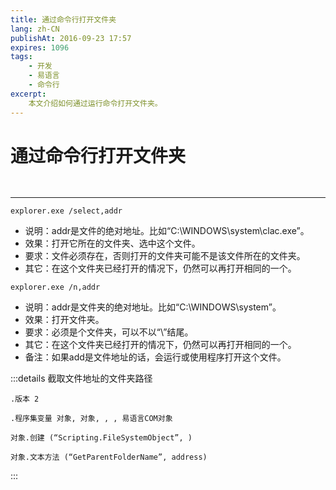 ```yaml
---
title: 通过命令行打开文件夹
lang: zh-CN
publishAt: 2016-09-23 17:57
expires: 1096
tags:
    - 开发
    - 易语言
    - 命令行
excerpt:
    本文介绍如何通过运行命令打开文件夹。
---
```


# 通过命令行打开文件夹

<RevisionInfo />

<hr style="margin-top: 48px"/>

`explorer.exe /select,addr`

- 说明：addr是文件的绝对地址。比如“C:\WINDOWS\system\clac.exe”。
- 效果：打开它所在的文件夹、选中这个文件。
- 要求：文件必须存在，否则打开的文件夹可能不是该文件所在的文件夹。
- 其它：在这个文件夹已经打开的情况下，仍然可以再打开相同的一个。


`explorer.exe /n,addr`

- 说明：addr是文件夹的绝对地址。比如“C:\WINDOWS\system”。
- 效果：打开文件夹。
- 要求：必须是个文件夹，可以不以“\”结尾。
- 其它：在这个文件夹已经打开的情况下，仍然可以再打开相同的一个。
- 备注：如果add是文件地址的话，会运行或使用程序打开这个文件。

:::details 截取文件地址的文件夹路径
```易语言
.版本 2

.程序集变量 对象, 对象, , , 易语言COM对象

对象.创建 (“Scripting.FileSystemObject”, )

对象.文本方法 (“GetParentFolderName”, address)
```
:::

